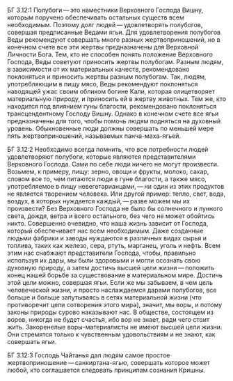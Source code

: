 БГ 3.12:1	Полубоги — это наместники Верховного Господа Вишну, которым поручено обеспечивать остальных существ всем необходимым. Поэтому долг людей — удовлетворять полубогов, совершая предписанные Ведами ягьи. Для удовлетворения полубогов Веды рекомендуют совершать много разных жертвоприношений, но в конечном счете все эти жертвы предназначены для Верховной Личности Бога. Тем, кто не способен понять положение Верховного Господа, Веды советуют приносить жертвы полубогам. Разным людям, в зависимости от их материальных качеств, рекомендовано поклоняться и приносить жертвы разным полубогам. Так, людям, употребляющим в пищу мясо, Веды рекомендуют поклоняться наводящей ужас своим обликом богине Кали, которая олицетворяет материальную природу, и приносить ей в жертву животных. Тем же, кто находится под влиянием гуны благости, рекомендовано поклоняться трансцендентному Господу Вишну. Однако в конечном счете все ягьи предназначены для того, чтобы помочь людям подняться на духовный уровень. Обыкновенные люди должны совершать по меньшей мере пять жертвоприношений, называемых панча-маха-ягьей.

БГ 3.12:2	Необходимо всегда помнить, что все потребности людей удовлетворяют полубоги, которые являются представителями Верховного Господа. Сами по себе люди ничего не могут произвести. Возьмем, к примеру, пищу: зерно, овощи и фрукты, молоко, сахар, словом все то, чем питаются люди в гуне благости, а также мясо, употребляемое в пищу невегетарианцами, — ни один из этих продуктов не является творением человека. Или другой пример: тепло, свет, вода, воздух, в которых нуждается каждый, — разве можем мы их произвести? Без Верховного Господа не было бы солнечного и лунного света, дождя, ветра и всего остального, без чего не может обойтись никто. Совершенно очевидно, что наша жизнь зависит от Господа, который обеспечивает нас всем необходимым. Даже созданные людьми фабрики и заводы нуждаются в различных видах сырья и топлива, таких как железо, сера, ртуть, марганец, уголь и нефть. Всем этим нас снабжают представители Господа, чтобы, правильно используя их дары, мы были здоровыми и могли осознать свою духовную природу, а затем достичь высшей цели жизни — положить конец нашей борьбе за существование в материальном мире. Достичь этой цели можно, совершая ягьи. Если же мы забываем, в чем цель человеческой жизни, и просто наслаждаемся дарами полубогов, все больше и больше запутываясь в сетях материальной жизни (что противоречит цели сотворения этого мира), значит, мы воры, и потому законы природы сурово наказывают нас. В обществе, состоящем из воров, никогда не будет счастья, ибо вор не знает, ради чего стоит жить. Закоренелые воры-материалисты не имеют высшей цели жизни. Они стремятся только к чувственным удовольствиям и не знают, как совершать ягьи.

БГ 3.12:3	Господь Чайтанья дал людям самое простое жертвоприношение — санкиртана-ягью, совершать которое может любой, кто соглашается следовать принципам сознания Кришны.
